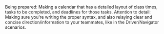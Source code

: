 Being prepared: Making a calendar that has a detailed layout of class times, tasks to be completed, and deadlines for those tasks.
Attention to detail: Making sure you're writing the proper syntax, and also relaying clear and concise direction/information to your teammates, like in the Driver/Navigator scenarios.
